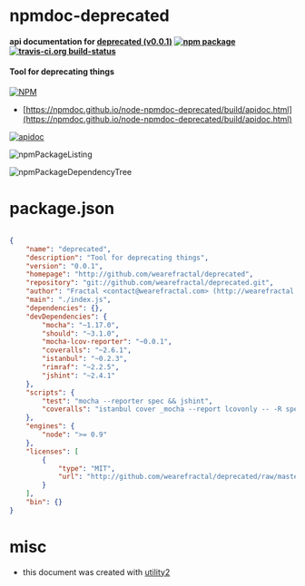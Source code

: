# npmdoc-deprecated

#### api documentation for  [deprecated (v0.0.1)](http://github.com/wearefractal/deprecated)  [![npm package](https://img.shields.io/npm/v/npmdoc-deprecated.svg?style=flat-square)](https://www.npmjs.org/package/npmdoc-deprecated) [![travis-ci.org build-status](https://api.travis-ci.org/npmdoc/node-npmdoc-deprecated.svg)](https://travis-ci.org/npmdoc/node-npmdoc-deprecated)

#### Tool for deprecating things

[![NPM](https://nodei.co/npm/deprecated.png?downloads=true&downloadRank=true&stars=true)](https://www.npmjs.com/package/deprecated)

- [https://npmdoc.github.io/node-npmdoc-deprecated/build/apidoc.html](https://npmdoc.github.io/node-npmdoc-deprecated/build/apidoc.html)

[![apidoc](https://npmdoc.github.io/node-npmdoc-deprecated/build/screenCapture.buildCi.browser.%252Ftmp%252Fbuild%252Fapidoc.html.png)](https://npmdoc.github.io/node-npmdoc-deprecated/build/apidoc.html)

![npmPackageListing](https://npmdoc.github.io/node-npmdoc-deprecated/build/screenCapture.npmPackageListing.svg)

![npmPackageDependencyTree](https://npmdoc.github.io/node-npmdoc-deprecated/build/screenCapture.npmPackageDependencyTree.svg)



# package.json

```json

{
    "name": "deprecated",
    "description": "Tool for deprecating things",
    "version": "0.0.1",
    "homepage": "http://github.com/wearefractal/deprecated",
    "repository": "git://github.com/wearefractal/deprecated.git",
    "author": "Fractal <contact@wearefractal.com> (http://wearefractal.com/)",
    "main": "./index.js",
    "dependencies": {},
    "devDependencies": {
        "mocha": "~1.17.0",
        "should": "~3.1.0",
        "mocha-lcov-reporter": "~0.0.1",
        "coveralls": "~2.6.1",
        "istanbul": "~0.2.3",
        "rimraf": "~2.2.5",
        "jshint": "~2.4.1"
    },
    "scripts": {
        "test": "mocha --reporter spec && jshint",
        "coveralls": "istanbul cover _mocha --report lcovonly -- -R spec && cat ./coverage/lcov.info | coveralls && rm -rf ./coverage"
    },
    "engines": {
        "node": ">= 0.9"
    },
    "licenses": [
        {
            "type": "MIT",
            "url": "http://github.com/wearefractal/deprecated/raw/master/LICENSE"
        }
    ],
    "bin": {}
}
```



# misc
- this document was created with [utility2](https://github.com/kaizhu256/node-utility2)
